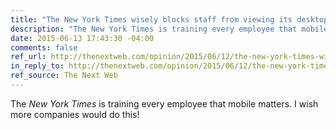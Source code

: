 ```yaml
---
title: "The New York Times wisely blocks staff from viewing its desktop homepage"
description: "The New York Times is training every employee that mobile matters. I wish more companies would do this!"
date: 2015-06-13 17:43:30 -04:00
comments: false
ref_url: http://thenextweb.com/opinion/2015/06/12/the-new-york-times-wisely-blocks-staff-from-viewing-its-desktop-homepage/
in_reply_to: http://thenextweb.com/opinion/2015/06/12/the-new-york-times-wisely-blocks-staff-from-viewing-its-desktop-homepage/
ref_source: The Next Web
---
```


The <cite>New York Times</cite> is training every employee that mobile matters. I wish more companies would do this!